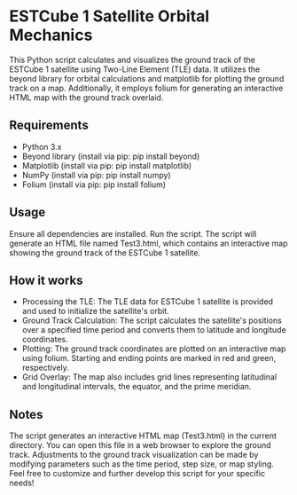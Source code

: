 # ESTCube 1 Satellite Orbital Mechanics
This Python script calculates and visualizes the ground track of the ESTCube 1 satellite using Two-Line Element (TLE) data. It utilizes the beyond library for orbital calculations and matplotlib for plotting the ground track on a map. Additionally, it employs folium for generating an interactive HTML map with the ground track overlaid.

## Requirements
- Python 3.x
- Beyond library (install via pip: pip install beyond)
- Matplotlib (install via pip: pip install matplotlib)
- NumPy (install via pip: pip install numpy)
- Folium (install via pip: pip install folium)

## Usage
Ensure all dependencies are installed.
Run the script.
The script will generate an HTML file named Test3.html, which contains an interactive map showing the ground track of the ESTCube 1 satellite.

## How it works
- Processing the TLE: The TLE data for ESTCube 1 satellite is provided and used to initialize the satellite's orbit.
- Ground Track Calculation: The script calculates the satellite's positions over a specified time period and converts them to latitude and longitude coordinates.
- Plotting: The ground track coordinates are plotted on an interactive map using folium. Starting and ending points are marked in red and green, respectively.
- Grid Overlay: The map also includes grid lines representing latitudinal and longitudinal intervals, the equator, and the prime meridian.

## Notes
The script generates an interactive HTML map (Test3.html) in the current directory. You can open this file in a web browser to explore the ground track.
Adjustments to the ground track visualization can be made by modifying parameters such as the time period, step size, or map styling.
Feel free to customize and further develop this script for your specific needs!
